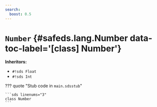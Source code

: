 ```yaml
---
search:
  boost: 0.5
---
```


[//]: # (DO NOT EDIT THIS FILE DIRECTLY. Instead, edit the corresponding stub file and execute `npm run docs:api`.)

# <code class="doc-symbol doc-symbol-class"></code> `Number` {#safeds.lang.Number data-toc-label='[class] Number'}

**Inheritors:**

- `#!sds Float`
- `#!sds Int`

??? quote "Stub code in `main.sdsstub`"

    ```sds linenums="3"
    class Number
    ```
